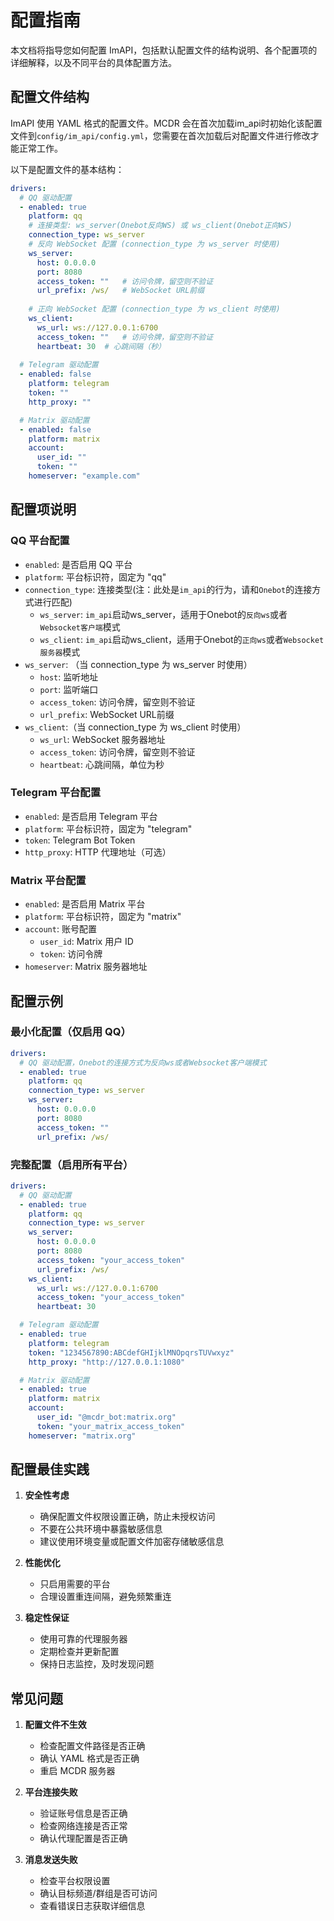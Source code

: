 # 配置指南

本文档将指导您如何配置 ImAPI，包括默认配置文件的结构说明、各个配置项的详细解释，以及不同平台的具体配置方法。

## 配置文件结构

ImAPI 使用 YAML 格式的配置文件。MCDR 会在首次加载im_api时初始化该配置文件到`config/im_api/config.yml`，您需要在首次加载后对配置文件进行修改才能正常工作。

以下是配置文件的基本结构：

```yaml
drivers:
  # QQ 驱动配置
  - enabled: true
    platform: qq
    # 连接类型: ws_server(Onebot反向WS) 或 ws_client(Onebot正向WS)
    connection_type: ws_server
    # 反向 WebSocket 配置 (connection_type 为 ws_server 时使用)
    ws_server:
      host: 0.0.0.0
      port: 8080
      access_token: ""   # 访问令牌，留空则不验证
      url_prefix: /ws/   # WebSocket URL前缀
    
    # 正向 WebSocket 配置 (connection_type 为 ws_client 时使用)
    ws_client:
      ws_url: ws://127.0.0.1:6700
      access_token: ""   # 访问令牌，留空则不验证
      heartbeat: 30  # 心跳间隔（秒）
  
  # Telegram 驱动配置
  - enabled: false
    platform: telegram
    token: ""
    http_proxy: ""

  # Matrix 驱动配置
  - enabled: false
    platform: matrix
    account:
      user_id: ""
      token: ""
    homeserver: "example.com"
```

## 配置项说明

### QQ 平台配置

- `enabled`: 是否启用 QQ 平台
- `platform`: 平台标识符，固定为 "qq"
- `connection_type`: 连接类型(注：此处是`im_api`的行为，请和`Onebot`的连接方式进行匹配)
  - `ws_server`: `im_api`启动ws_server，适用于Onebot的`反向ws`或者`Websocket客户端`模式
  - `ws_client`: `im_api`启动ws_client，适用于Onebot的`正向ws`或者`Websocket服务器`模式
- `ws_server`: （当 connection_type 为 ws_server 时使用）
  - `host`: 监听地址
  - `port`: 监听端口
  - `access_token`: 访问令牌，留空则不验证
  - `url_prefix`: WebSocket URL前缀
- `ws_client`:（当 connection_type 为 ws_client 时使用）
  - `ws_url`: WebSocket 服务器地址
  - `access_token`: 访问令牌，留空则不验证
  - `heartbeat`: 心跳间隔，单位为秒

### Telegram 平台配置

- `enabled`: 是否启用 Telegram 平台
- `platform`: 平台标识符，固定为 "telegram"
- `token`: Telegram Bot Token
- `http_proxy`: HTTP 代理地址（可选）

### Matrix 平台配置

- `enabled`: 是否启用 Matrix 平台
- `platform`: 平台标识符，固定为 "matrix"
- `account`: 账号配置
  - `user_id`: Matrix 用户 ID
  - `token`: 访问令牌
- `homeserver`: Matrix 服务器地址

## 配置示例

### 最小化配置（仅启用 QQ）

```yaml
drivers:
  # QQ 驱动配置，Onebot的连接方式为反向ws或者Websocket客户端模式
  - enabled: true
    platform: qq
    connection_type: ws_server
    ws_server:
      host: 0.0.0.0
      port: 8080
      access_token: ""
      url_prefix: /ws/
```

### 完整配置（启用所有平台）

```yaml
drivers:
  # QQ 驱动配置
  - enabled: true
    platform: qq
    connection_type: ws_server
    ws_server:
      host: 0.0.0.0
      port: 8080
      access_token: "your_access_token"
      url_prefix: /ws/
    ws_client:
      ws_url: ws://127.0.0.1:6700
      access_token: "your_access_token"
      heartbeat: 30

  # Telegram 驱动配置
  - enabled: true
    platform: telegram
    token: "1234567890:ABCdefGHIjklMNOpqrsTUVwxyz"
    http_proxy: "http://127.0.0.1:1080"

  # Matrix 驱动配置
  - enabled: true
    platform: matrix
    account:
      user_id: "@mcdr_bot:matrix.org"
      token: "your_matrix_access_token"
    homeserver: "matrix.org"
```

## 配置最佳实践

1. **安全性考虑**
   - 确保配置文件权限设置正确，防止未授权访问
   - 不要在公共环境中暴露敏感信息
   - 建议使用环境变量或配置文件加密存储敏感信息

2. **性能优化**
   - 只启用需要的平台
   - 合理设置重连间隔，避免频繁重连

3. **稳定性保证**
   - 使用可靠的代理服务器
   - 定期检查并更新配置
   - 保持日志监控，及时发现问题

## 常见问题

1. **配置文件不生效**
   - 检查配置文件路径是否正确
   - 确认 YAML 格式是否正确
   - 重启 MCDR 服务器

2. **平台连接失败**
   - 验证账号信息是否正确
   - 检查网络连接是否正常
   - 确认代理配置是否正确

3. **消息发送失败**
   - 检查平台权限设置
   - 确认目标频道/群组是否可访问
   - 查看错误日志获取详细信息
